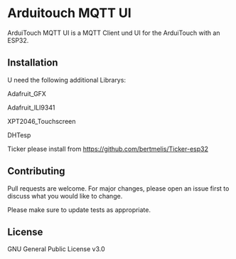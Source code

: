 # Arduitouch MQTT UI

ArduiTouch MQTT UI is a MQTT Client und UI for the ArduiTouch with an ESP32.

## Installation

U need the following additional Librarys:

Adafruit_GFX

Adafruit_ILI9341

XPT2046_Touchscreen

DHTesp

Ticker  please install from https://github.com/bertmelis/Ticker-esp32


## Contributing
Pull requests are welcome. For major changes, please open an issue first to discuss what you would like to change.

Please make sure to update tests as appropriate.

## License
GNU General Public License v3.0